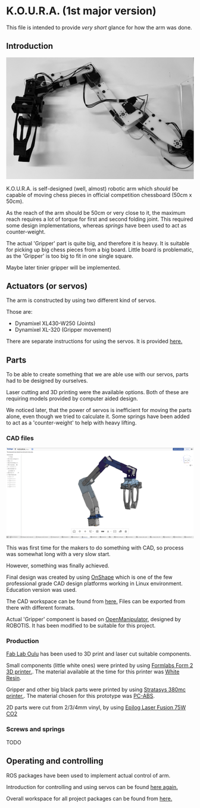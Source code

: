 # K.O.U.R.A. (1st major version)

This file is intended to provide *very short* glance for how the arm was done.


## Introduction

![](img/robotic_arm.JPG)

K.O.U.R.A. is self-designed (well, almost) robotic arm which *should* be capable of moving chess pieces in official competition chessboard (50cm x 50cm).

As the reach of the arm should be 50cm or very close to it, the maximum reach requires a lot of torque for first and second folding joint. This required some design implementations, whereas *springs* have been used to act as counter-weight.

The actual 'Gripper' part is quite big, and therefore it is heavy. It is suitable for picking up big chess pieces from a big board. Little board is problematic, as the 'Gripper' is too big to fit in one single square.

Maybe later tinier gripper will be implemented.

## Actuators (or servos)

The arm is constructed by using two different kind of servos.

Those are:

  * Dynamixel XL430-W250 (Joints)
  * Dynamixel XL-320 (Gripper movement)

There are separate instructions for using the servos. It is provided [here.](Introduction_to_servos.md)

## Parts

To be able to create something that we are able use with our servos, parts had to be designed by ourselves.

Laser cutting and 3D printing were the available options. Both of these are requiring models provided by computer aided design. 

We noticed later, that the power of servos is inefficient for moving the parts alone, even though we tried to calculate it. Some springs have been added to act as a 'counter-weight' to help with heavy lifting.

### CAD files

![](img/Koura_cad_preview.png)

This was first time for the makers to do something with CAD, so process was somewhat long with a very slow start.

However, something was finally achieved.

Final design was created by using [OnShape](https://www.onshape.com/) which is one of the few professional grade CAD design platforms working in Linux environment. Education version was used.

The CAD workspace can be found from [here.](https://cad.onshape.com/documents/67a96cddadc8cee360fb16a9/w/0d44d78b3061fe74d88e8013/e/1e171c6d9f6a35c4d1381768) Files can be exported from there with different formats.

Actual 'Gripper' component is based on [OpenManipulator](http://emanual.robotis.com/docs/en/platform/openmanipulator/), designed by ROBOTIS. It has been modified to be suitable for this project.

### Production

[Fab Lab Oulu](https://www.oulu.fi/fablab/) has been used to 3D print and laser cut suitable components.

Small components (little white ones) were printed by using [Formlabs Form 2 3D printer.](https://formlabs.com/3d-printers/form-2/). The material available at the time for this printer was [White Resin](https://formlabs.com/store/eu/form-2/materials/white-resin/).

Gripper and other big black parts were printed by using [Stratasys 380mc printer.](https://www.stratasys.com/3d-printers/fortus-380mc-450mc). The material chosen for this prototype was [PC-ABS](https://www.stratasys.com/materials/search/pc-abs).

2D parts were cut from 2/3/4mm vinyl, by using [Epilog Laser Fusion 75W CO2](https://www.epiloglaser.com/laser-machines/fusion-laser-series.htm)


### Screws and springs

TODO

## Operating and controlling

ROS packages have been used to implement actual control of arm.

Introduction for controlling and using servos can be found [here again.](Introduction_to_servos.md)

Overall workspace for all project packages can be found from [here.](../roboticTurk_ROS)
